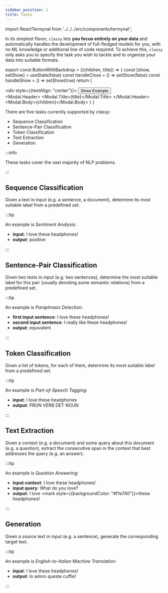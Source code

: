 ```yaml
---
sidebar_position: 1
title: Tasks
---
```


import ReactTermynal from '../../../src/components/termynal';

In its simplest flavor, `classy` lets **you focus entirely on your data** and automatically handles the development
of full-fledged models for you, with no ML knowledge or additional line of code required. To achieve this, `classy` only 
asks you to specify the task you wish to tackle and to organize your data into suitable formats.

export const ButtonWithBackdrop = ({children, title}) => {
    const [show, setShow] = useState(false)
    const handleClose = () => setShow(false)
    const handleShow = () => setShow(true)
    return (
        <div className="mt-auto">
            <div style={{textAlign: "center"}}>
                <Button className="mt-auto" onClick={handleShow}>Show Example</Button>
            </div>
            <Modal show={show} onHide={handleClose}>
                <Modal.Header>
                    <Modal.Title>{title}</Modal.Title>
                </Modal.Header>
                <Modal.Body>{children}</Modal.Body>
            </Modal>
        </div>
    )
}

There are five tasks currently supported by classy:
* Sequence Classification
* Sentence-Pair Classification
* Token Classification
* Text Extraction
* Generation

:::info

These tasks cover the vast majority of NLP problems.

:::

## Sequence Classification

Given a text in input (e.g. a sentence, a document), determine its most suitable label from a predefined set.

:::tip

An example is *Sentiment Analysis*:
* **input**: I love these headphones!
* **output**: positive

:::

## Sentence-Pair Classification

Given two texts in input (e.g. two sentences), determine the most suitable label for this pair (usually denoting some semantic relations) from a predefined set.

:::tip

An example is *Paraphrasis Detection*:
* **first input sentence**: I love these headphones!
* **second input sentence**: I really like these headphones!
* **output**: equivalent

:::

## Token Classification

Given a list of tokens, for each of them, determine its most suitable label from a predefined set.

:::tip

An example is *Part-of-Speech Tagging*:
* **input**: I love these headphones
* **output**: PRON VERB DET NOUN

:::

## Text Extraction

Given a context (e.g. a document) and some query about this document (e.g. a question), extract the consecutive span in the context that best addresses the query (e.g. an answer).

:::tip

An example is *Question Answering*:
* **input context**: I love these headphones!
* **input query**: What do you love?
* **output**: I love <mark style={{backgroundColor: "#f1e740"}}>these headphones</mark>!

:::

## Generation

Given a source text in input (e.g. a sentence), generate the corresponding target text.

:::tip

An example is *English-to-Italian Machine Translation*:
* **input**: I love these headphones!
* **output**: Io adoro queste cuffie!

:::
